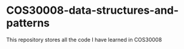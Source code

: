 # COS30008-data-structures-and-patterns
This repository stores all the code I have learned in COS30008
